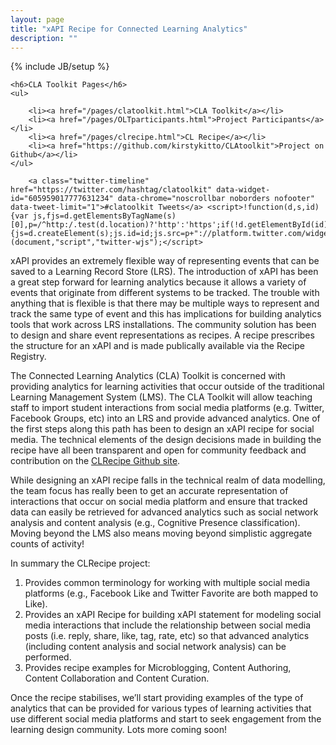 ```yaml
---
layout: page
title: "xAPI Recipe for Connected Learning Analytics"
description: ""
---
```

{% include JB/setup %}

<div class="sidebarnav">

	<h6>CLA Toolkit Pages</h6>
	<ul>

		<li><a href="/pages/clatoolkit.html">CLA Toolkit</a></li>
		<li><a href="/pages/OLTparticipants.html">Project Participants</a></li>
		<li><a href="/pages/clrecipe.html">CL Recipe</a></li>
		<li><a href="https://github.com/kirstykitto/CLAtoolkit">Project on Github</a></li>
	</ul>

        <a class="twitter-timeline" href="https://twitter.com/hashtag/clatoolkit" data-widget-id="605959017777631234" data-chrome="noscrollbar noborders nofooter" data-tweet-limit="1">#clatoolkit Tweets</a> <script>!function(d,s,id){var js,fjs=d.getElementsByTagName(s)[0],p=/^http:/.test(d.location)?'http':'https';if(!d.getElementById(id)){js=d.createElement(s);js.id=id;js.src=p+"://platform.twitter.com/widgets.js";fjs.parentNode.insertBefore(js,fjs);}}(document,"script","twitter-wjs");</script>
</div>

xAPI provides an extremely flexible way of representing events that can be saved to a Learning Record Store (LRS). The introduction of xAPI has been a great step forward for learning analytics because it allows a variety of events that originate from different systems to be tracked. The trouble with anything that is flexible is that there may be multiple ways to represent and track the same type of event and this has implications for building analytics tools that work across LRS installations. The community solution has been to design and share event representations as recipes. A recipe prescribes the structure for an xAPI and is made publically available via the Recipe Registry.

The Connected Learning Analytics (CLA) Toolkit is concerned with providing analytics for learning activities that occur outside of the traditional Learning Management System (LMS). The CLA Toolkit will allow teaching staff to import student interactions from social media platforms (e.g. Twitter, Facebook Groups, etc) into an LRS and provide advanced analytics. One of the first steps along this path has been to design an xAPI recipe for social media. The technical elements of the design decisions made in building the recipe have all been transparent and open for community feedback and contribution on the [CLRecipe Github site]( https://github.com/kirstykitto/CLRecipe).

While designing an xAPI recipe falls in the technical realm of data modelling, the team focus has really been to get an accurate representation of interactions that occur on social media platform and ensure that tracked data can easily be retrieved for advanced analytics such as social network analysis and content analysis (e.g., Cognitive Presence classification).  Moving beyond the LMS also means moving beyond simplistic aggregate counts of activity!

In summary the CLRecipe project:
<ol>
	<li>Provides common terminology for working with multiple social media platforms (e.g., Facebook Like and Twitter Favorite are both mapped to Like).</li>
	<li>Provides an xAPI Recipe for building xAPI statement for modeling social media interactions that include the relationship between social media posts (i.e. reply, share, like, tag, rate, etc) so that advanced analytics (including content analysis and social network analysis) can be performed. </li>
	<li>Provides recipe examples for Microblogging, Content Authoring, Content Collaboration and Content Curation.</li>
</ol>

Once the recipe stabilises, we’ll start providing examples of the type of analytics that can be provided for various types of learning activities that use different social media platforms and start to seek engagement from the learning design community. Lots more coming soon!


